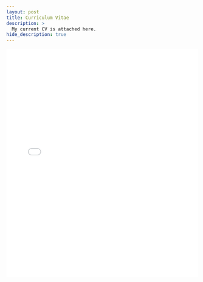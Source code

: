 ```yaml
---
layout: post
title: Curriculum Vitae
description: >
  My current CV is attached here.
hide_description: true
---
```

<embed src="{{ site.baseurl }}/assets/Ethan_Seefried_CV.pdf" type="application/pdf" width="100%" height="600px" />
